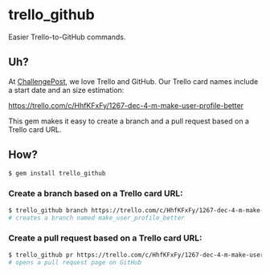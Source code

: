 # trello_github

Easier Trello-to-GitHub commands.

## Uh?

At [ChallengePost](http://challengepost.com), we love Trello and GitHub. Our Trello card names include a start date and an size estimation:

https://trello.com/c/HhfKFxFy/1267-dec-4-m-make-user-profile-better

This gem makes it easy to create a branch and a pull request based on a Trello card URL.

## How?

```bash
$ gem install trello_github
```

### Create a branch based on a Trello card URL:

```bash
$ trello_github branch https://trello.com/c/HhfKFxFy/1267-dec-4-m-make-user-profile-better
# creates a branch named make_user_profile_better
```

### Create a pull request based on a Trello card URL:

```bash
$ trello_github pr https://trello.com/c/HhfKFxFy/1267-dec-4-m-make-user-profile-better
# opens a pull request page on GitHub
```
